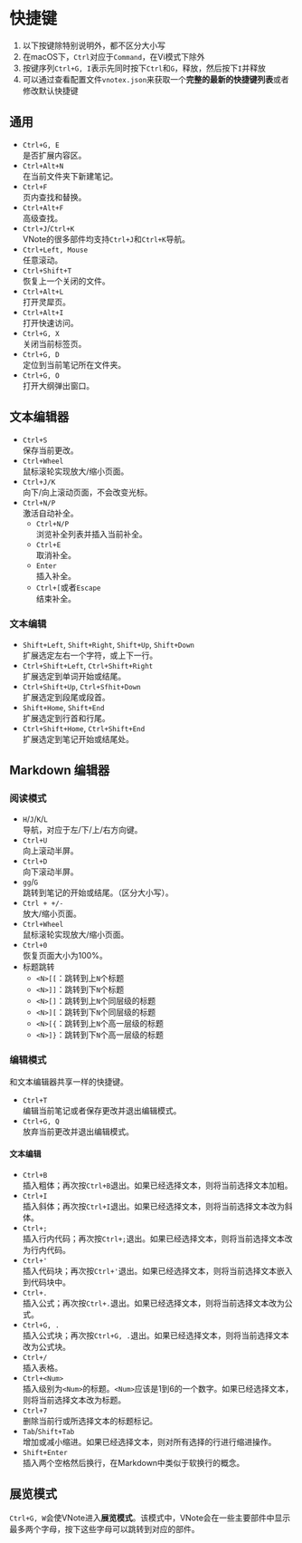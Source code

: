 # 快捷键
1. 以下按键除特别说明外，都不区分大小写
2. 在macOS下，`Ctrl`对应于`Command`，在Vi模式下除外
3. 按键序列`Ctrl+G, I`表示先同时按下`Ctrl`和`G`，释放，然后按下`I`并释放
4. 可以通过查看配置文件`vnotex.json`来获取一个**完整的最新的快捷键列表**或者修改默认快捷键

## 通用
- `Ctrl+G, E`  
是否扩展内容区。
- `Ctrl+Alt+N`  
在当前文件夹下新建笔记。
- `Ctrl+F`  
页内查找和替换。
- `Ctrl+Alt+F`  
高级查找。
- `Ctrl+J`/`Ctrl+K`  
VNote的很多部件均支持`Ctrl+J`和`Ctrl+K`导航。
- `Ctrl+Left, Mouse`  
任意滚动。
- `Ctrl+Shift+T`  
恢复上一个关闭的文件。
- `Ctrl+Alt+L`  
打开灵犀页。
- `Ctrl+Alt+I`  
打开快速访问。
- `Ctrl+G, X`  
关闭当前标签页。
- `Ctrl+G, D`  
定位到当前笔记所在文件夹。
- `Ctrl+G, O`  
打开大纲弹出窗口。

## 文本编辑器
- `Ctrl+S`  
保存当前更改。
- `Ctrl+Wheel`  
鼠标滚轮实现放大/缩小页面。
- `Ctrl+J/K`  
向下/向上滚动页面，不会改变光标。
- `Ctrl+N/P`  
激活自动补全。
    - `Ctrl+N/P`  
    浏览补全列表并插入当前补全。
    - `Ctrl+E`  
    取消补全。
    - `Enter`  
    插入补全。
    - `Ctrl+[`或者`Escape`  
    结束补全。

### 文本编辑
- `Shift+Left`, `Shift+Right`, `Shift+Up`, `Shift+Down`  
扩展选定左右一个字符，或上下一行。
- `Ctrl+Shift+Left`, `Ctrl+Shift+Right`  
扩展选定到单词开始或结尾。
- `Ctrl+Shift+Up`, `Ctrl+Sfhit+Down`  
扩展选定到段尾或段首。
- `Shift+Home`, `Shift+End`  
扩展选定到行首和行尾。
- `Ctrl+Shift+Home`, `Ctrl+Shift+End`  
扩展选定到笔记开始或结尾处。

## Markdown 编辑器
### 阅读模式
- `H`/`J`/`K`/`L`  
导航，对应于左/下/上/右方向键。
- `Ctrl+U`  
向上滚动半屏。
- `Ctrl+D`  
向下滚动半屏。
- `gg`/`G`  
跳转到笔记的开始或结尾。（区分大小写）。
- `Ctrl + +/-`  
放大/缩小页面。
- `Ctrl+Wheel`  
鼠标滚轮实现放大/缩小页面。
- `Ctrl+0`  
恢复页面大小为100%。
- 标题跳转
    - `<N>[[`：跳转到上`N`个标题
    - `<N>]]`：跳转到下`N`个标题
    - `<N>[]`：跳转到上`N`个同层级的标题
    - `<N>][`：跳转到下`N`个同层级的标题
    - `<N>[{`：跳转到上`N`个高一层级的标题
    - `<N>]}`：跳转到下`N`个高一层级的标题

### 编辑模式
和文本编辑器共享一样的快捷键。

- `Ctrl+T`  
编辑当前笔记或者保存更改并退出编辑模式。
- `Ctrl+G, Q`  
放弃当前更改并退出编辑模式。

#### 文本编辑
- `Ctrl+B`  
插入粗体；再次按`Ctrl+B`退出。如果已经选择文本，则将当前选择文本加粗。
- `Ctrl+I`  
插入斜体；再次按`Ctrl+I`退出。如果已经选择文本，则将当前选择文本改为斜体。
- `Ctrl+;`  
插入行内代码；再次按`Ctrl+;`退出。如果已经选择文本，则将当前选择文本改为行内代码。
- `Ctrl+'`  
插入代码块；再次按`Ctrl+'`退出。如果已经选择文本，则将当前选择文本嵌入到代码块中。
- `Ctrl+.`  
插入公式；再次按`Ctrl+.`退出。如果已经选择文本，则将当前选择文本改为公式。
- `Ctrl+G, .`  
插入公式块；再次按`Ctrl+G, .`退出。如果已经选择文本，则将当前选择文本改为公式块。
- `Ctrl+/`  
插入表格。
- `Ctrl+<Num>`  
插入级别为`<Num>`的标题。`<Num>`应该是1到6的一个数字。如果已经选择文本，则将当前选择文本改为标题。
- `Ctrl+7`  
删除当前行或所选择文本的标题标记。
- `Tab`/`Shift+Tab`  
增加或减小缩进。如果已经选择文本，则对所有选择的行进行缩进操作。
- `Shift+Enter`  
插入两个空格然后换行，在Markdown中类似于软换行的概念。

## 展览模式
`Ctrl+G, W`会使VNote进入**展览模式**。该模式中，VNote会在一些主要部件中显示最多两个字母，按下这些字母可以跳转到对应的部件。
